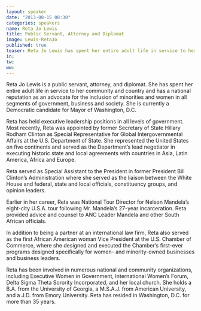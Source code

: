 ```yaml
---
layout: speaker
date: "2013-08-15 08:30"
categories: speakers
name: Reta Jo Lewis
title: Public Servant, Attorney and Diplomat
image: Lewis-RetaJo
published: true
teaser: Reta Jo Lewis has spent her entire adult life in service to her community and country.
in:
tw:
ww: 
---
```

Reta Jo Lewis is a public servant, attorney, and diplomat.  She has spent her entire adult life in service to her community and country and has a national reputation as an advocate for the inclusion of minorities and women in all segments of government, business and society.  She is currently a Democratic candidate for Mayor of Washington, D.C. 
 
Reta has held executive leadership positions in all levels of government.  Most recently, Reta was appointed by former Secretary of State Hillary Rodham Clinton as Special Representative for Global Intergovernmental Affairs at the U.S. Department of State.  She represented the United States on five continents and served as the Department’s lead negotiator in executing historic state and local agreements with countries in Asia, Latin America, Africa and Europe. 
 
Reta served as Special Assistant to the President in former President Bill Clinton’s Administration where she served as the liaison between the White House and federal, state and local officials, constituency groups, and opinion leaders. 
 
Earlier in her career, Reta was National Tour Director for Nelson Mandela’s eight-city U.S.A. tour following Mr. Mandela’s 27-year incarceration. Reta provided advice and counsel to ANC Leader Mandela and other South African officials. 
 
In addition to being a partner at an international law firm, Reta also served as the first African American woman Vice President at the U.S. Chamber of Commerce, where she designed and executed the Chamber’s first-ever programs designed specifically for women- and minority-owned businesses and business leaders.
 
Reta has been involved in numerous national and community organizations, including Executive Women in Government, International Women’s Forum, Delta Sigma Theta Sorority Incorporated, and her local church.  She holds a B.A. from the University of Georgia, a M.S.A.J. from American University, and a J.D. from Emory University.  Reta has resided in Washington, D.C. for more than 35 years. 
 
